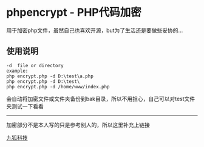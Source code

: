 # phpencrypt - PHP代码加密

用于加密php文件，虽然自己也喜欢开源，but为了生活还是要做些妥协的...

## 使用说明

	-d	file or directory
	example:
	php encrypt.php -d D:\test\a.php
	php encrypt.php -d D:\test\
	php encrypt.php -d /home/www/index.php

会自动将加密文件或文件夹备份到bak目录，所以不用担心，自己可以对test文件夹测试一下看看

---------------------------------------

加密部分不是本人写的只是参考别人的，所以这里补充上链接

[九狐科技](http://www.cnblogs.com/keheng/articles/2496970.html "http://www.cnblogs.com/keheng/articles/2496970.html")